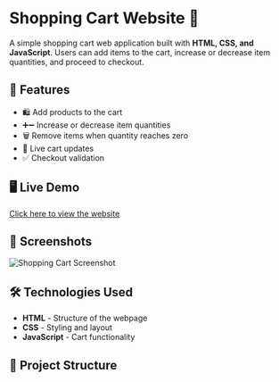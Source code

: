 # Shopping Cart Website 🛒

A simple shopping cart web application built with **HTML, CSS, and JavaScript**. Users can add items to the cart, increase or decrease item quantities, and proceed to checkout.

## 🚀 Features
- 🛍️ Add products to the cart
- ➕➖ Increase or decrease item quantities
- 🗑️ Remove items when quantity reaches zero
- 🔄 Live cart updates
- ✅ Checkout validation

## 🖥️ Live Demo  
[Click here to view the website](https://yourusername.github.io/your-repo-name/)

## 📸 Screenshots  
![Shopping Cart Screenshot](https://your-image-url.com)

## 🛠️ Technologies Used
- **HTML** - Structure of the webpage  
- **CSS** - Styling and layout  
- **JavaScript** - Cart functionality  

## 📂 Project Structure
